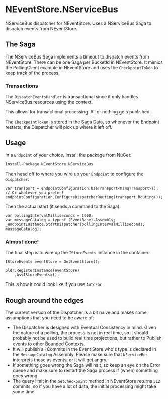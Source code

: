 # NEventStore.NServiceBus

NServiceBus dispatcher for NEventStore. Uses a NServiceBus Saga to dispatch events from NEventStore.

## The Saga

The NServiceBus Saga implements a timeout to dispatch events from NEventStore. There can be one Saga per BucketId in NEventStore. It mimics the PollingClient example in NEventStore and uses the `CheckpointToken` to keep track of the process.

### Transactions

The `DispatchEventsHandler` is transactional since it only handles NServiceBus resources using the context.

This allows for transactional processing. All or nothing gets published.

The `CheckpointToken` is stored in the Saga Data, so whenever the Endpoint restarts, the Dispatcher will pick up where it left off.

## Usage

In a `Endpoint` of your choice, install the package from NuGet:

    Install-Package NEventStore.NServiceBus

Then head off to where you wire up your `Endpoint` to configure the `Dispatcher`:

    var transport = endpointConfiguration.UseTransport<MsmqTransport>(); // Or whatever you prefer!
    endpointConfiguration.ConfigureDispatcherRouting(transport.Routing());

Then the actual start (it sends a command to the Saga):

    var pollingIntervalMilliseconds = 1000;
    var messageCatalog = typeof (EventBase).Assembly;
    _endpointInstance.StartDispatcher(pollingIntervalMilliseconds, messageCatalog);

### Almost done!

The final step is to wire up the `IStoreEvents` instance in the container:

    IStoreEvents eventStore = GetEventStore();

    bldr.RegisterInstance(eventStore)
        .As<IStoreEvents>();

This is how it could look like if you use `AutoFac`

## Rough around the edges

The current version of the Dispatcher is a bit naive and makes some assumptions that you need to be aware of:

* The Dispatcher is designed with Eventual Consistency in mind. Given the nature of a polling, the process is not in real time, so it should probably not be used to build real time projections, but rather to Publish events to other Bounded Contexts.
* It will publish all Commits in the Event Store who's type is declared in the `MessageCatalog` Assembly. Please make sure that `NServiceBus` interprets those as events, or it will get angry.
* If something goes wrong the Saga will halt, so keep an eye on the Error queue and make sure to restart the Saga process if (when) something goes wrong.
* The query limit in the `GetCheckpoint` method in NEventStore returns `512` commits, so if you have a lot of data, the initial processing might take some time.